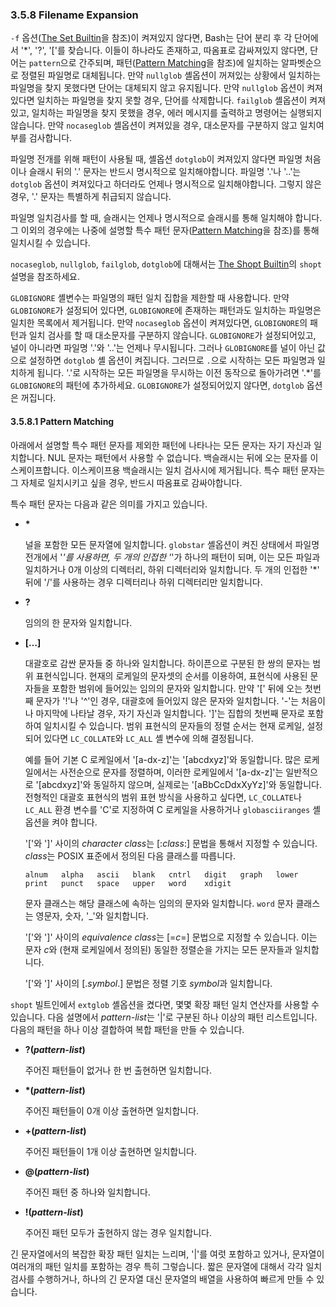 ### 3.5.8 Filename Expansion

`-f` 옵션([The Set Builtin](chapter_4_3_1.html)을 참조)이 켜져있지 않다면, Bash는 단어 분리 후 각 단어에서 '*', '?', '\['를 찾습니다. 이들이 하나라도 존재하고, 따옴표로 감싸져있지 않다면, 단어는 `pattern`으로 간주되며, 패턴([Pattern Matching](chapter_3_5_8.html#3581-pattern-matching)을 참조)에 일치하는 알파벳순으로 정렬된 파일명로 대체됩니다. 만약 `nullglob` 셸옵션이 꺼져있는 상황에서 일치하는 파일명을 찾지 못했다면 단어는 대체되지 않고 유지됩니다. 만약 `nullglob` 옵션이 켜져있다면 일치하는 파일명을 찾지 못할 경우, 단어를 삭제합니다. `failglob` 셸옵션이 켜져있고, 일치하는 파일명을 찾지 못했을 경우, 에러 메시지를 출력하고 명령어는 실행되지 않습니다. 만약 `nocaseglob` 셸옵션이 켜져있을 경우, 대소문자를 구분하지 않고 일치여부를 검사합니다.

파일명 전개를 위해 패턴이 사용될 때, 셸옵션 `dotglob`이 켜져있지 않다면 파일명 처음이나 슬래시 뒤의 '.' 문자는 반드시 명시적으로 일치해야합니다. 파일명 '.'나 '..'는 `dotglob` 옵션이 켜져있다고 하더라도 언제나 명시적으로 일치해야합니다. 그렇지 않은 경우, '.' 문자는 특별하게 취급되지 않습니다.

파일명 일치검사를 할 때, 슬래시는 언제나 명시적으로 슬래시를 통해 일치해야 합니다. 그 이외의 경우에는 나중에 설명할 특수 패턴 문자([Pattern Matching](chapter_3_5_8.html#3581-pattern-matching)을 참조)를 통해 일치시킬 수 있습니다.

`nocaseglob`, `nullglob`, `failglob`, `dotglob`에 대해서는 [The Shopt Builtin](chapter_4_3_2.html)의 `shopt` 설명을 참조하세요.

`GLOBIGNORE` 셸변수는 파일명의 패턴 일치 집합을 제한할 때 사용합니다. 만약 `GLOBIGNORE`가 설정되어 있다면, `GLOBIGNORE`에 존재하는 패턴과도 일치하는 파일명은 일치한 목록에서 제거됩니다. 만약 `nocaseglob` 옵션이 켜져있다면, `GLOBIGNORE`의 패턴과 일치 검사를 할 때 대소문자를 구분하지 않습니다. `GLOBIGNORE`가 설정되어있고, 널이 아니라면 파일명 '.'와 '..'는 언제나 무시됩니다. 그러나 `GLOBIGNORE`를 널이 아닌 값으로 설정하면 `dotglob` 셸 옵션이 켜집니다. 그러므로 `.`으로 시작하는 모든 파일명과 일치하게 됩니다. '.'로 시작하는 모든 파일명을 무시하는 이전 동작으로 돌아가려면 '.*'를 `GLOBIGNORE`의 패턴에 추가하세요. `GLOBIGNORE`가 설정되어있지 않다면, `dotglob` 옵션은 꺼집니다.

#### 3.5.8.1 Pattern Matching

아래에서 설명할 특수 패턴 문자를 제외한 패턴에 나타나는 모든 문자는 자기 자신과 일치합니다. NUL 문자는 패턴에서 사용할 수 없습니다. 백슬래시는 뒤에 오는 문자를 이스케이프합니다. 이스케이프용 백슬래시는 일치 검사시에 제거됩니다. 특수 패턴 문자는 그 자체로 일치시키고 싶을 경우, 반드시 따옴표로 감싸야합니다.

특수 패턴 문자는 다음과 같은 의미를 가지고 있습니다.

- **\***

  널을 포함한 모든 문자열에 일치합니다. `globstar` 셸옵션이 켜진 상태에서 파일명 전개에서 '*'를 사용하면, 두 개의 인접한 '*'가 하나의 패턴이 되며, 이는 모든 파일과 일치하거나 0개 이상의 디렉터리, 하위 디렉터리와 일치합니다. 두 개의 인접한 '*' 뒤에 '/'를 사용하는 경우 디렉터리나 하위 디렉터리만 일치합니다.
- **?**

  임의의 한 문자와 일치합니다.
- **\[…]**

  대괄호로 감싼 문자들 중 하나와 일치합니다. 하이픈으로 구분된 한 쌍의 문자는 범위 표현식입니다. 현재의 로케일의 문자셋의 순서를 이용하여, 표현식에 사용된 문자들을 포함한 범위에 들어있는 임의의 문자와 일치합니다. 만약 '\[' 뒤에 오는 첫번째 문자가 '!'나 '^'인 경우, 대괄호에 들어있지 않은 문자와 일치합니다. '-'는 처음이나 마지막에 나타날 경우, 자기 자신과 일치합니다. ']'는 집합의 첫번째 문자로 포함하여 일치시킬 수 있습니다. 범위 표현식의 문자들의 정렬 순서는 현재 로케일, 설정 되어 있다면 `LC_COLLATE`와 `LC_ALL` 셸 변수에 의해 결정됩니다.

  예를 들어 기본 C 로케일에서 '[a-dx-z]'는 '[abcdxyz]'와 동일합니다. 많은 로케일에서는 사전순으로 문자를 정렬하며, 이러한 로케일에서 '[a-dx-z]'는 일반적으로 '[abcdxyz]'와 동일하지 않으며, 실제로는 '[aBbCcDdxXyYz]'와 동일합니다. 전형적인 대괄호 표현식의 범위 표현 방식을 사용하고 싶다면, `LC_COLLATE`나 `LC_ALL` 환경 변수를 'C'로 지정하여 C 로케일을 사용하거나 `globasciiranges` 셸옵션을 켜야 합니다.

  '\['와 ']' 사이의 *character class*는 \[:*class*:] 문법을 통해서 지정할 수 있습니다. *class*는 POSIX 표준에서 정의된 다음 클래스를 따릅니다.
  ```
  alnum   alpha   ascii   blank   cntrl   digit   graph   lower
  print   punct   space   upper   word    xdigit
  ```
  문자 클래스는 해당 클래스에 속하는 임의의 문자와 일치합니다. `word` 문자 클래스는 영문자, 숫자, '_'와 일치합니다.

  '\['와 ']' 사이의 *equivalence class*는 \[=*c*=] 문법으로 지정할 수 있습니다. 이는 문자 *c*와 (현재 로케일에서 정의된) 동일한 정렬순을 가지는 모든 문자들과 일치합니다.

  '\['와 ']' 사이의 \[.*symbol*.] 문법은 정렬 기호 *symbol*과 일치합니다.

`shopt` 빌트인에서 `extglob` 셸옵션을 켰다면, 몇몇 확장 패턴 일치 연산자를 사용할 수 있습니다. 다음 설명에서 *pattern-list*는 '|'로 구분된 하나 이상의 패턴 리스트입니다. 다음의 패턴을 하나 이상 결합하여 복합 패턴을 만들 수 있습니다.
- **\?(*pattern-list*)**

  주어진 패턴들이 없거나 한 번 출현하면 일치합니다.
- **\*(*pattern-list*)**

  주어진 패턴들이 0개 이상 출현하면 일치합니다.
- **\+(*pattern-list*)**

  주어진 패턴들이 1개 이상 출현하면 일치합니다.
- **\@(*pattern-list*)**

  주어진 패턴 중 하나와 일치합니다.
- **\!(*pattern-list*)**

  주어진 패턴 모두가 출현하지 않는 경우 일치합니다.

긴 문자열에서의 복잡한 확장 패턴 일치는 느리며, '|'를 여럿 포함하고 있거나, 문자열이 여러개의 패턴 일치를 포함하는 경우 특히 그렇습니다. 짧은 문자열에 대해서 각각 일치 검사를 수행하거나, 하나의 긴 문자열 대신 문자열의 배열을 사용하여 빠르게 만들 수 있습니다.